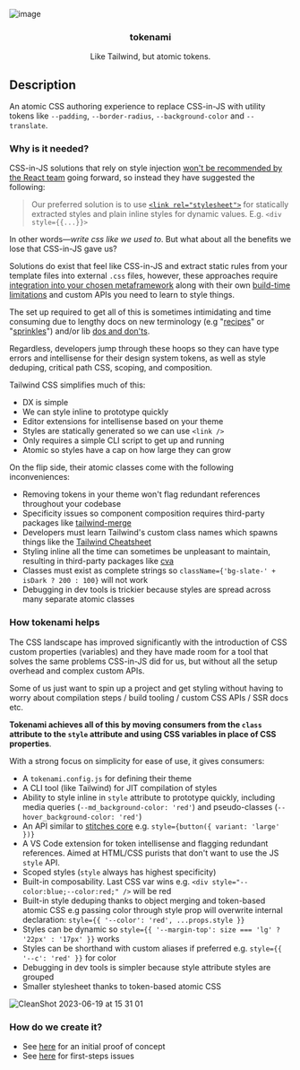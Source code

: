 ![image](https://github.com/jjenzz/pretty-cache-header/assets/175330/18df3dab-ba82-4fd6-a74b-ec1c4aecc4ab)

<div align="center">
  <h3 align="center">tokenami</h3>
  <p align="center">
    Like Tailwind, but atomic tokens.
  </p>
</div>

## Description

An atomic CSS authoring experience to replace CSS-in-JS with utility tokens like `--padding`, `--border-radius`, `--background-color` and `--translate`.

### Why is it needed?

CSS-in-JS solutions that rely on style injection [won't be recommended by the React team](https://github.com/reactwg/react-18/discussions/110) going forward, so instead they have suggested the following:

> Our preferred solution is to use [`<link rel="stylesheet">`](https://github.com/reactwg/react-18/discussions/108) for statically extracted styles and plain inline styles for dynamic values. E.g. `<div style={{...}}>`

In other words—_write css like we used to_. But what about all the benefits we lose that CSS-in-JS gave us?

Solutions do exist that feel like CSS-in-JS and extract static rules from your template files into external `.css` files, however, these approaches require [integration into your chosen metaframework](https://vanilla-extract.style/documentation/integrations/next/) along with their own [build-time limitations](https://panda-css.com/docs/guides/dynamic-styling) and custom APIs you need to learn to style things.

The set up required to get all of this is sometimes intimidating and time consuming due to lengthy docs on new terminology (e.g "[recipes](https://panda-css.com/docs/concepts/recipes)" or "[sprinkles](https://vanilla-extract.style/documentation/packages/sprinkles/)") and/or lib [dos and don'ts](https://tailwindcss.com/docs/content-configuration).

Regardless, developers jump through these hoops so they can have type errors and intellisense for their design system tokens, as well as style deduping, critical path CSS, scoping, and composition.

Tailwind CSS simplifies much of this:

- DX is simple
- We can style inline to prototype quickly
- Editor extensions for intellisense based on your theme
- Styles are statically generated so we can use `<link />`
- Only requires a simple CLI script to get up and running
- Atomic so styles have a cap on how large they can grow

On the flip side, their atomic classes come with the following inconveniences:

- Removing tokens in your theme won't flag redundant references throughout your codebase
- Specificity issues so component composition requires third-party packages like [tailwind-merge](https://www.npmjs.com/package/tailwind-merge)
- Developers must learn Tailwind's custom class names which spawns things like the [Tailwind Cheatsheet](https://tailwindcomponents.com/cheatsheet/)
- Styling inline all the time can sometimes be unpleasant to maintain, resulting in third-party packages like [cva](https://cva.style/docs)
- Classes must exist as complete strings so `className={'bg-slate-' + isDark ? 200 : 100}` will not work
- Debugging in dev tools is trickier because styles are spread across many separate atomic classes

### How tokenami helps

The CSS landscape has improved significantly with the introduction of CSS custom properties (variables) and they have made room for a tool that solves the same problems CSS-in-JS did for us, but without all the setup overhead and complex custom APIs.

Some of us just want to spin up a project and get styling without having to worry about compilation steps / build tooling / custom CSS APIs / SSR docs etc.

**Tokenami achieves all of this by moving consumers from the `class` attribute to the `style` attribute and using CSS variables in place of CSS properties**.

With a strong focus on simplicity for ease of use, it gives consumers:

- A `tokenami.config.js` for defining their theme
- A CLI tool (like Tailwind) for JIT compilation of styles
- Ability to style inline in `style` attribute to prototype quickly, including media queries (`--md_background-color: 'red'`) and pseudo-classes (`--hover_background-color: 'red'`)
- An API similar to [stitches core](https://stitches.dev/docs/framework-agnostic) e.g. `style={button({ variant: 'large' })}`
- A VS Code extension for token intellisense and flagging redundant references. Aimed at HTML/CSS purists that don't want to use the JS `style` API.
- Scoped styles (`style` always has highest specificity)
- Built-in composability. Last CSS var wins e.g. `<div style="--color:blue;--color:red;" />` will be red
- Built-in style deduping thanks to object merging and token-based atomic CSS e.g passing color through style prop will overwrite internal declaration: `style={{ '--color': 'red', ...props.style }}`
- Styles can be dynamic so `style={{ '--margin-top': size === 'lg' ? '22px' : '17px' }}` works
- Styles can be shorthand with custom aliases if preferred e.g. `style={{ '--c': 'red' }}` for color
- Debugging in dev tools is simpler because style attribute styles are grouped
- Smaller stylesheet thanks to token-based atomic CSS

![CleanShot 2023-06-19 at 15 31 01](https://github.com/jjenzz/tokenami/assets/175330/59286ddf-19e3-41a8-aeb7-7726c48a6775)

### How do we create it?

- See [here](https://codepen.io/jjenzz/pen/vYaeYKR) for an initial proof of concept
- See [here](https://github.com/jjenzz/tokenami/issues) for first-steps issues
